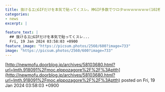 ```yaml
---
title: 抜けるエ□GIFだけを本気で貼ってくスレ。神GIF多数でワロタｗｗｗｗｗｗｗ(102枚)
categories:
- news
excerpt: |
  
feature_text: |
  ## 抜けるエ□GIFだけを本気で貼ってくスレ...
  Fri, 19 Jan 2024 03:58:03 +0900
feature_image: "https://picsum.photos/2560/600?image=733"
image: "https://picsum.photos/2560/600?image=733"
---
```


[http://newmofu.doorblog.jp/archives/58103680.html?url=lmth.918091%2Fmoc.elppozagore%2F%2F%3Aptth](http://newmofu.doorblog.jp/archives/58103680.html?url=lmth.918091%2Fmoc.elppozagore%2F%2F%3Aptth)
posted on Fri, 19 Jan 2024 03:58:03 +0900

<!--more-->


